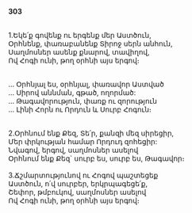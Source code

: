 **303**

\
1.Եկե՛ք գովենք ու երգենք մեր Աստծուն,\
Օրհնենք, փառաբանենք Տիրոջ սերն անհուն,\
Սաղմոսներ ասենք քնարով, տավիղով,\
Ով Հոգի ունի, թող օրհնի այս երգով։

\
 ... Օրհնյալ ես, օրհնյալ, փառավոր Աստված\
 ... Սիրով աննման, գթած, ողորմած:\
 ... Թագավորություն, փառք ու զորություն\
 ... Լինի Հորն ու Որդուն և Սուրբ Հոգուն։

\
2.Օրհնում ենք Քեզ, Տե՛ր, քանզի մեզ սիրեցիր,\
Մեր փրկության համար Որդուդ զոհեցիր:\
Նվագով, երգով, սաղմոսներ ասելով\
Օրհնում ենք Քեզ` սուրբ ես, սուրբ ես, Թագավոր։\
\
3.Ճշմարտությունով ու Հոգով պաշտեցեք\
Աստծուն, ո՛վ սուրբեր, երկրպագեցե՛ք,\
Շեփոր, թմբուկով, սաղմոսներ ասելով\
Ով Հոգի ունի, թող օրհնի այս երգով։
